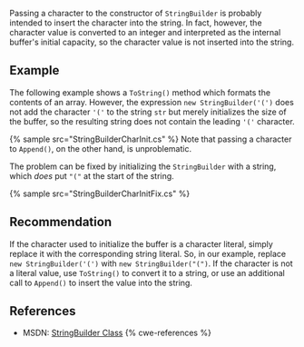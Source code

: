 Passing a character to the constructor of `StringBuilder` is probably intended to insert the character into the string. In fact, however, the character value is converted to an integer and interpreted as the internal buffer's initial capacity, so the character value is not inserted into the string.


## Example
The following example shows a `ToString()` method which formats the contents of an array. However, the expression `new StringBuilder('(')` does not add the character `'('` to the string `str` but merely initializes the size of the buffer, so the resulting string does not contain the leading `'('` character.

{% sample src="StringBuilderCharInit.cs" %}
Note that passing a character to `Append()`, on the other hand, is unproblematic.

The problem can be fixed by initializing the `StringBuilder` with a string, which *does* put `"("` at the start of the string.

{% sample src="StringBuilderCharInitFix.cs" %}

## Recommendation
If the character used to initialize the buffer is a character literal, simply replace it with the corresponding string literal. So, in our example, replace `new StringBuilder('(')` with `new StringBuilder("(")`. If the character is not a literal value, use `ToString()` to convert it to a string, or use an additional call to `Append()` to insert the value into the string.


## References
* MSDN: [StringBuilder Class](https://msdn.microsoft.com/en-us/library/system.text.stringbuilder.aspx)
{% cwe-references %}

